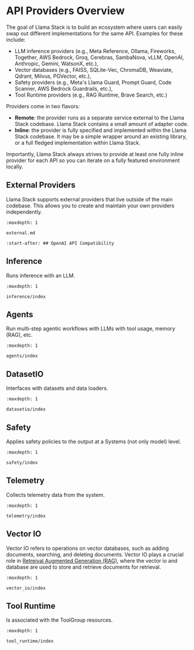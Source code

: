 # API Providers Overview

The goal of Llama Stack is to build an ecosystem where users can easily swap out different implementations for the same API. Examples for these include:
- LLM inference providers (e.g., Meta Reference, Ollama, Fireworks, Together, AWS Bedrock, Groq, Cerebras, SambaNova, vLLM, OpenAI, Anthropic, Gemini, WatsonX, etc.),
- Vector databases (e.g., FAISS, SQLite-Vec, ChromaDB, Weaviate, Qdrant, Milvus, PGVector, etc.),
- Safety providers (e.g., Meta's Llama Guard, Prompt Guard, Code Scanner, AWS Bedrock Guardrails, etc.),
- Tool Runtime providers (e.g., RAG Runtime, Brave Search, etc.)

Providers come in two flavors:
- **Remote**: the provider runs as a separate service external to the Llama Stack codebase. Llama Stack contains a small amount of adapter code.
- **Inline**: the provider is fully specified and implemented within the Llama Stack codebase. It may be a simple wrapper around an existing library, or a full fledged implementation within Llama Stack.

Importantly, Llama Stack always strives to provide at least one fully inline provider for each API so you can iterate on a fully featured environment locally.

## External Providers
Llama Stack supports external providers that live outside of the main codebase. This allows you to create and maintain your own providers independently.

```{toctree}
:maxdepth: 1

external.md
```

```{include} openai.md
:start-after: ## OpenAI API Compatibility
```

## Inference
Runs inference with an LLM.

```{toctree}
:maxdepth: 1

inference/index
```

## Agents
Run multi-step agentic workflows with LLMs with tool usage, memory (RAG), etc.

```{toctree}
:maxdepth: 1

agents/index
```

## DatasetIO
Interfaces with datasets and data loaders.

```{toctree}
:maxdepth: 1

datasetio/index
```

## Safety
Applies safety policies to the output at a Systems (not only model) level.

```{toctree}
:maxdepth: 1

safety/index
```

## Telemetry
Collects telemetry data from the system.

```{toctree}
:maxdepth: 1

telemetry/index
```

## Vector IO

Vector IO refers to operations on vector databases, such as adding documents, searching, and deleting documents.
Vector IO plays a crucial role in [Retreival Augmented Generation (RAG)](../..//building_applications/rag), where the vector
io and database are used to store and retrieve documents for retrieval.

```{toctree}
:maxdepth: 1

vector_io/index
```

## Tool Runtime
Is associated with the ToolGroup resources.

```{toctree}
:maxdepth: 1

tool_runtime/index
```